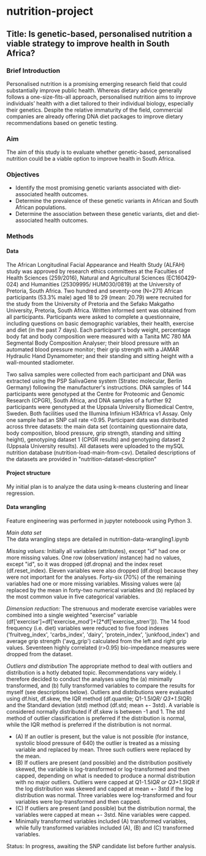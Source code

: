 # nutrition-project

## Title: Is genetic-based, personalised nutrition a viable strategy to improve health in South Africa?

### Brief Introduction
Personalised nutrition is a promising emerging research field that could substantially improve public health. Whereas dietary advice generally follows a one-size-fits-all approach, personalised nutrition aims to improve individuals’ health with a diet tailored to their individual biology, especially their genetics. Despite the relative immaturity of the field, commercial companies are already offering DNA diet packages to improve dietary recommendations based on genetic testing.

### Aim
The aim of this study is to evaluate whether genetic-based, personalised nutrition could be a viable option to improve health in South Africa.

### Objectives
* Identify the most promising genetic variants associated with diet-associated health outcomes.
* Determine the prevalence of these genetic variants in African and South African populations.
* Determine the association between these genetic variants, diet and diet-associated health outcomes.

### Methods
#### Data
The African Longitudinal Facial Appearance and Health Study (ALFAH) study was approved by research ethics committees at the Faculties of Health Sciences (259/2016), Natural and Agricultural Sciences (EC160429-024) and Humanities (25309995/ HUM030/0819) at the University of Pretoria, South Africa. Two hundred and seventy-one (N=271) African participants (53.3% male) aged 18 to 29 (mean: 20.79) were recruited for the study from the University of Pretoria and the Sefako Makgatho University, Pretoria, South Africa. Written informed sent was obtained from all participants. Participants were asked to complete a questionnaire, including questions on basic demographic variables, their health, exercise and diet (in the past 7 days). Each participant's body weight, percentage body fat and body composition were measured with a Tanita MC 780 MA Segmental Body Composition Analyser; their blood pressure with an automated blood pressure monitor; their grip strength with a JAMAR Hydraulic Hand Dynamometer; and their standing and sitting height with a wall-mounted stadiometer. 

Two saliva samples were collected from each participant and DNA was extracted using the PSP SalivaGene system (Stratec molecular, Berlin Germany) following the manufacturer's instructions. DNA samples of 144 participants were genotyped at the Centre for Proteomic and Genomic Research (CPGR), South Africa, and DNA samples of a further 92 participants were genotyped at the Uppsala University Biomedical Centre, Sweden. Both facilities used the Illumina Infinium H3Africa v1 Assay. Only one sample had an SNP call rate <0.95. Participant data was distributed across three datasets: the main data set (containing questionnaire data, body composition, blood pressure, grip strength, standing and sitting height), genotyping dataset 1 (CPGR results) and genotyping dataset 2 (Uppsala University results). All datasets were uploaded to the mySQL nutrition database (nutrition-load-main-from-csv). Detailed descriptions of the datasets are provided in "nutrition-dataset-description"

#### Project structure
My initial plan is to analyze the data using k-means clustering and linear regression.

#### Data wrangling
Feature engineering was performed in jupyter noteboook using Python 3.

*Main data set* 
<br> The data wrangling steps are detailed in nutrition-data-wrangling1.ipynb

*Missing values:* Initially all variables (attributes), except "id" had one or more missing values. One row (observation/ instance) had no values, except "id", so it was dropped (df.dropna) and the index reset (df.reset_index). Eleven variables were also dropped (df.drop) because they were not important for the analyses. Forty-six (70%) of the remaining variables had one or more missing variables. Missing values were (a) replaced by the mean in forty-two numerical variables and (b) replaced by the most common value in five categorical variables. 

*Dimension reduction:* The strenuous and moderate exercise variables were combined into a single weighted "exercise" variable (df['exercise']=df['exercise_mod']+(2*df['exercise_stren'])). The 14 food frequency (i.e. diet) variables were reduced to five food indexes ('fruitveg_index', 'carbs_index', 'dairy', 'protein_index', 'junkfood_index') and average grip strength ('avg_grip') calculated from the left and right grip values. Seventeen highly correlated (r>0.95) bio-impedance measures were dropped from the dataset.

*Outliers and distribution*  The appropriate method to deal with outliers and distribution is a hotly debated topic. Recommendations vary widely. I therefore decided to conduct the analyses using the (a) minimally transformed, and (b) fully transformed variables to compare the results for myself (see descriptions below). Outliers and distributions were evaluated using df.hist, df.skew, the IQR method (df.quantile; Q1-1.5*IQR/ Q3+1.5*IQR) and the Standard deviation (std) method (df.std; mean +- 3std). A variable is considered normally distributed if df.skew is between -1 and 1. The std method of outlier classification is preferred if the distribution is normal, while the IQR method is preferred if the distribution is not normal. 
 * (A) If an outlier is present, but the value is not possible (for instance, systolic blood pressure of 640) the outlier is treated as a missing variable and replaced by mean. Three such outliers were replaced by the mean.
 * (B) If outliers are present (and possible) and the distribution positively skewed, the variable is log-transformed or log-transformed and then capped, depending on what is needed to produce a normal distribution with no major outliers. Outliers were capped at Q1-1.5*IQR or Q3+1.5*IQR if the log distribution was skewed and capped at mean +- 3std if the log distribution was normal. Three variables were log-transformed and four variables were log-transformed and then capped.
 * (C) If outliers are present (and possible) but the distribution normal, the variables were capped at mean +- 3std. Nine variables were capped.
 * Minimally transformed variables included (A) transformed variables, while fully transformed variables included (A), (B) and (C) transformed variables.

Status: In progress, awaiting the SNP candidate list before further analysis.




